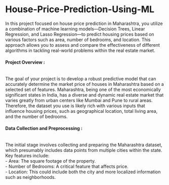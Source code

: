 # House-Price-Prediction-Using-ML

In this project focused on house price prediction in Maharashtra, you utilize a combination of machine learning models—Decision Trees, Linear Regression, and Lasso Regression—to predict housing prices based on various factors such as area, number of bedrooms, and location. This approach allows you to assess and compare the effectiveness of different algorithms in tackling real-world problems within the real estate market.

<h4>Project Overview : </h4><br>
The goal of your project is to develop a robust predictive model that can accurately determine the market price of houses in Maharashtra based on a selected set of features. Maharashtra, being one of the most economically significant states in India, has a diverse and dynamic real estate market that varies greatly from urban centers like Mumbai and Pune to rural areas. Therefore, the dataset you use is likely rich with various inputs that influence housing prices, such as geographical location, total living area, and the number of bedrooms.

<h4>Data Collection and Preprocessing : </h4> <br> 
The initial stage involves collecting and preparing the Maharashtra dataset, which presumably includes data points from multiple cities within the state. Key features include:<br>
- Area: The square footage of the property.<br>           
- Number of Bedrooms: A critical feature that affects price.<br> 
- Location: This could include both the city and more localized information such as neighborhoods.
